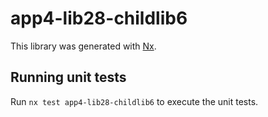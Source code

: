 # app4-lib28-childlib6

This library was generated with [Nx](https://nx.dev).

## Running unit tests

Run `nx test app4-lib28-childlib6` to execute the unit tests.
